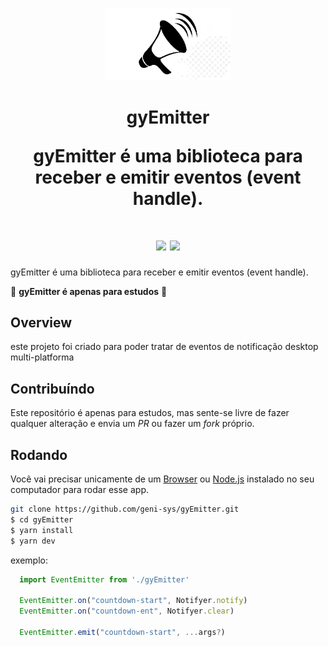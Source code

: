 <p align="center">
  <img src="/.github/anoucement_less.png" width="200" />
</p>

<!-- ![gyEmitter](/.github/anoucement_less.png) -->

<h1 align="center">
  gyEmitter
  
  <p align="center">gyEmitter é uma biblioteca para receber e emitir eventos (event handle).<p/>
</h1>

<h1 align="center">
  <img src="https://img.shields.io/github/languages/top/geni-sys/gyEmitter?style=for-the-badge" /> <space><space>
  <img src="https://img.shields.io/github/license/geni-sys/gyEmitter?style=for-the-badge" />
</h1>

gyEmitter é uma biblioteca para receber e emitir eventos (event handle).

🚧 **gyEmitter é apenas para estudos** 🚧

## Overview

este projeto foi criado para poder tratar de eventos de notificação desktop multi-platforma

## Contribuíndo

Este repositório é apenas para estudos, mas sente-se livre de fazer qualquer alteração e envia um _PR_ ou fazer um _fork_ próprio.

## Rodando

Você vai precisar unicamente de um [Browser](https://pt.wikipedia.org/wiki/Navegador_web) ou [Node.js](https://nodejs.org) instalado no seu computador para rodar esse app.

```bash
git clone https://github.com/geni-sys/gyEmitter.git
$ cd gyEmitter
$ yarn install
$ yarn dev
```

exemplo:

```ts
  import EventEmitter from './gyEmitter'
  
  EventEmitter.on("countdown-start", Notifyer.notify)
  EventEmitter.on("countdown-ent", Notifyer.clear)
  
  EventEmitter.emit("countdown-start", ...args?)
```

<br/>
